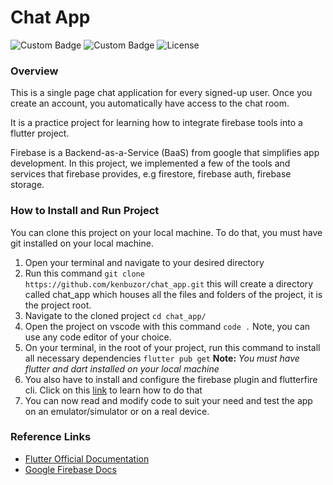 # Chat App

![Custom Badge](https://img.shields.io/badge/Flutter-Firebase-blue?logo=flutter) ![Custom Badge](https://img.shields.io/badge/Android-iOS-black?logo=android) ![License](https://img.shields.io/github/license/kenbuzor/chat_app)

### Overview

This is a single page chat application for every signed-up user. Once you create an account, you automatically have access to the chat room.

It is a practice project for learning how to integrate firebase tools into a flutter project.

Firebase is a Backend-as-a-Service (BaaS) from google that simplifies app development. In this project, we implemented a few of the tools and services that firebase provides, e.g firestore, firebase auth, firebase storage.

### How to Install and Run Project

You can clone this project on your local machine. To do that, you must have git installed on your local machine.

1. Open your terminal and navigate to your desired directory
2. Run this command `git clone https://github.com/kenbuzor/chat_app.git` this will create a directory called chat_app which houses all the files and folders of the project, it is the project root.
3. Navigate to the cloned project `cd chat_app/`
4. Open the project on vscode with this command `code .` Note, you can use any code editor of your choice.
5. On your terminal, in the root of your project, run this command to install all necessary dependencies `flutter pub get`
   **Note:** _You must have flutter and dart installed on your local machine_
6. You also have to install and configure the firebase plugin and flutterfire cli. Click on this [link](https://firebase.google.com/docs/flutter/setup?platform=ios#initialize-firebase) to learn how to do that
7. You can now read and modify code to suit your need and test the app on an emulator/simulator or on a real device.

### Reference Links

- [Flutter Official Documentation](https://docs.flutter.dev/)
- [Google Firebase Docs](https://firebase.google.com)
